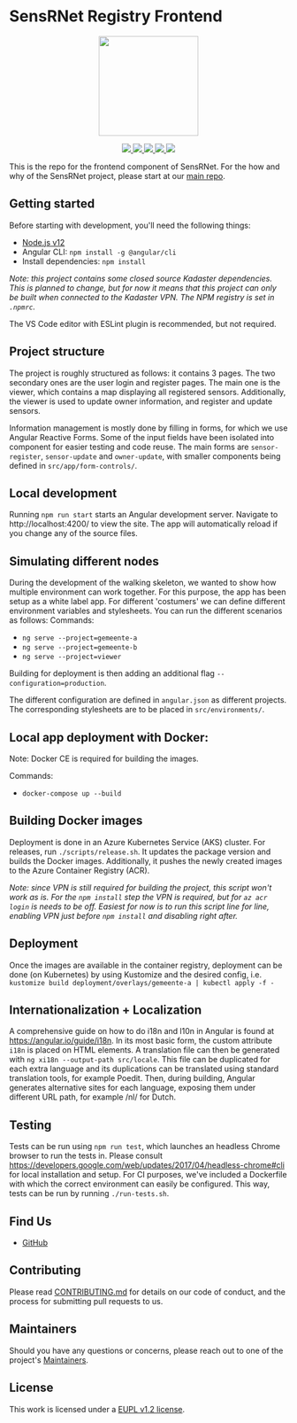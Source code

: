 # SensRNet Registry Frontend

<p align="center">
    <img src="src/assets/SensRNet-logo.png" height="180">
</p>
<p align="center">
    <a href="https://github.com/kadaster-labs/sensrnet-registry-frontend/releases" alt="Version">
        <img src="https://img.shields.io/github/package-json/v/kadaster-labs/sensrnet-registry-frontend" />
    </a> 
    <a href="https://github.com/kadaster-labs/sensrnet-registry-frontend/graphs/contributors" alt="Contributors">
        <img src="https://img.shields.io/github/contributors/kadaster-labs/sensrnet-registry-frontend" />
    </a>
    <a href="https://github.com/badges/shields/pulse" alt="Activity">
        <img src="https://img.shields.io/github/commit-activity/m/kadaster-labs/sensrnet-registry-frontend" />
    </a>
    <a href="https://sonarcloud.io/dashboard?id=kadaster-labs_sensrnet-registry-frontend" alt="Quality Gate">
        <img src="https://sonarcloud.io/api/project_badges/measure?project=kadaster-labs_sensrnet-registry-frontend&metric=alert_status" />
    </a>
    <a href="https://sonarcloud.io/dashboard?id=kadaster-labs_sensrnet-registry-frontend" alt="Lines of code">
        <img src="https://sonarcloud.io/api/project_badges/measure?project=kadaster-labs_sensrnet-registry-frontend&metric=ncloc" />
    </a>
</p>

This is the repo for the frontend component of SensRNet. For the how and why of the SensRNet project, please start at our [main repo](https://github.com/kadaster-labs/sensrnet-home).

## Getting started
Before starting with development, you'll need the following things:
- [Node.js v12](https://nodejs.org/en/)
- Angular CLI: `npm install -g @angular/cli`
- Install dependencies: `npm install` 

*Note: this project contains some closed source Kadaster dependencies. This is planned to change, but for now it means that this project can only be built when connected to the Kadaster VPN. The NPM registry is set in `.npmrc`.*

The VS Code editor with ESLint plugin is recommended, but not required.

## Project structure
The project is roughly structured as follows: it contains 3 pages. The two secondary ones are the user login and register pages. The main one is the viewer, which contains a map displaying all registered sensors. Additionally, the viewer is used to update owner information, and register and update sensors.

Information management is mostly done by filling in forms, for which we use Angular Reactive Forms. Some of the input fields have been isolated into component for easier testing and code reuse. The main forms are `sensor-register`, `sensor-update` and `owner-update`, with smaller components being defined in `src/app/form-controls/`.

## Local development
Running `npm run start` starts an Angular development server. Navigate to http://localhost:4200/ to view the site. The app will automatically reload if you change any of the source files.

## Simulating different nodes
During the development of the walking skeleton, we wanted to show how multiple environment can work together. For this purpose, the app has been setup as a white label app.
For different 'costumers' we can define different environment variables and stylesheets.
You can run the different scenarios as follows:
Commands:
- `ng serve --project=gemeente-a`
- `ng serve --project=gemeente-b`
- `ng serve --project=viewer`

Building for deployment is then adding an additional flag `--configuration=production`.

The different configuration are defined in `angular.json` as different projects. The corresponding stylesheets are to be placed in `src/environments/`.

## Local app deployment with Docker:
Note: Docker CE is required for building the images.

Commands:
- `docker-compose up --build`

## Building Docker images
Deployment is done in an Azure Kubernetes Service (AKS) cluster. For releases, run `./scripts/release.sh`. It updates the package version and builds the Docker images. Additionally, it pushes the newly created images to the Azure Container Registry (ACR).

*Note: since VPN is still required for building the project, this script won't work as is. For the `npm install` step the VPN is required, but for `az acr login` is needs to be off. Easiest for now is to run this script line for line, enabling VPN just before `npm install` and disabling right after.*

## Deployment
Once the images are available in the container registry, deployment can be done (on Kubernetes) by using Kustomize and the desired config, i.e.
`kustomize build deployment/overlays/gemeente-a | kubectl apply -f -`

## Internationalization + Localization
A comprehensive guide on how to do i18n and l10n in Angular is found at https://angular.io/guide/i18n. In its most basic form, the custom attribute `i18n` is placed on HTML elements. A translation file can then be generated with `ng xi18n --output-path src/locale`. This file can be duplicated for each extra language and its duplications can be translated using standard translation tools, for example Poedit. Then, during building, Angular generates alternative sites for each language, exposing them under different URL path, for example /nl/ for Dutch. 

## Testing
Tests can be run using `npm run test`, which launches an headless Chrome browser to run the tests in. Please consult https://developers.google.com/web/updates/2017/04/headless-chrome#cli for local installation and setup. For CI purposes, we've included a Dockerfile with which the correct environment can easily be configured. This way, tests can be run by running `./run-tests.sh`.

## Find Us

* [GitHub](https://github.com/kadaster-labs/sensrnet-home)

## Contributing

Please read [CONTRIBUTING.md](CONTRIBUTING.md) for details on our code of conduct, and the process for submitting pull requests to us.

## Maintainers

Should you have any questions or concerns, please reach out to one of the project's [Maintainers](./MAINTAINERS.md).

## License

This work is licensed under a [EUPL v1.2 license](./LICENSE.md).
